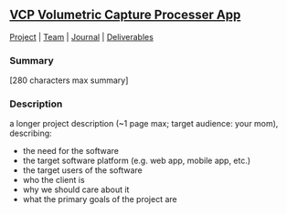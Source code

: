 ## <a href="(https://teamz-comp523.github.io/vcp/)">VCP Volumetric Capture Processer App</a>

[Project](https://teamz-comp523.github.io/vcp/project.html) | [Team](https://teamz-comp523.github.io/vcp/team.html) | [Journal](https://teamz-comp523.github.io/vcp/journal.html) | [Deliverables](https://teamz-comp523.github.io/vcp/deliverables.html)

### Summary
[280 characters max summary]

### Description
a longer project description (~1 page max; target audience: your mom), describing:

- the need for the software
- the target software platform (e.g. web app, mobile app, etc.)
- the target users of the software
- who the client is
- why we should care about it
- what the primary goals of the project are
